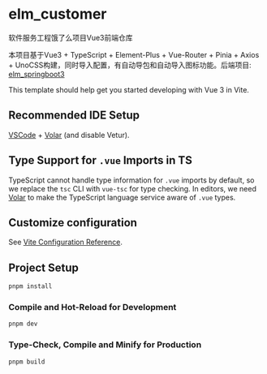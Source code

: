# elm_customer

软件服务工程饿了么项目Vue3前端仓库

本项目基于Vue3 + TypeScript + Element-Plus + Vue-Router + Pinia + Axios + UnoCSS构建，同时导入配置，有自动导包和自动导入图标功能。后端项目: [elm_springboot3](https://github.com/JackieLin2004/elm_springboot3)

This template should help get you started developing with Vue 3 in Vite.

## Recommended IDE Setup

[VSCode](https://code.visualstudio.com/) + [Volar](https://marketplace.visualstudio.com/items?itemName=Vue.volar) (and disable Vetur).

## Type Support for `.vue` Imports in TS

TypeScript cannot handle type information for `.vue` imports by default, so we replace the `tsc` CLI with `vue-tsc` for type checking. In editors, we need [Volar](https://marketplace.visualstudio.com/items?itemName=Vue.volar) to make the TypeScript language service aware of `.vue` types.

## Customize configuration

See [Vite Configuration Reference](https://vite.dev/config/).

## Project Setup

```sh
pnpm install
```

### Compile and Hot-Reload for Development

```sh
pnpm dev
```

### Type-Check, Compile and Minify for Production

```sh
pnpm build
```
